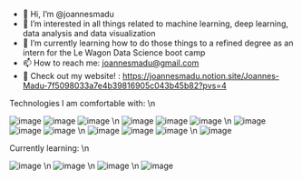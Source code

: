 - 👋 Hi, I’m @joannesmadu
- 👀 I’m interested in all things related to machine learning, deep learning, data analysis and data visualization
- 🌱 I’m currently learning how to do those things to a refined degree as an intern for the Le Wagon Data Science boot camp
- 📫 How to reach me: joannesmadu@gmail.com
- 🔎 Check out my website! : https://joannesmadu.notion.site/Joannes-Madu-7f5098033a7e4b39816905c043b45b82?pvs=4

Technologies I am comfortable with: \n



![image](https://github.com/joannesmadu/joannesmadu/assets/134279516/74c4bf5c-cfba-4cfc-a249-ba5e42869ce4)
![image](https://github.com/joannesmadu/joannesmadu/assets/134279516/f8daffd9-31bf-4e5f-b146-0b40ad599c4d)
![image](https://github.com/joannesmadu/joannesmadu/assets/134279516/844ef823-8948-4b40-9450-a87e2517066e) 
\n
![image](https://github.com/joannesmadu/joannesmadu/assets/134279516/a1b94d34-bf7a-44ff-9707-c470fd93baf9)
![image](https://github.com/joannesmadu/joannesmadu/assets/134279516/cebd9ca9-4a32-4722-80dd-94925556cbf9)
![image](https://github.com/joannesmadu/joannesmadu/assets/134279516/f388bd27-50fd-4fba-a34b-071d3871c985) 
\n
![image](https://github.com/joannesmadu/joannesmadu/assets/134279516/b2a50d73-2d80-4a9e-a41c-17df359d7fa7)
![image](https://github.com/joannesmadu/joannesmadu/assets/134279516/23e26616-ee1f-443d-bbd1-48d09ad35efd)
![image](https://github.com/joannesmadu/joannesmadu/assets/134279516/4278c69a-51cf-4215-ac3a-719ec43dee90) 
\n
![image](https://github.com/joannesmadu/joannesmadu/assets/134279516/94987748-4660-4746-9fe1-766ef313c1f2)
![image](https://github.com/joannesmadu/joannesmadu/assets/134279516/312ac478-3095-418a-920a-b59ac008cba2)
![image](https://github.com/joannesmadu/joannesmadu/assets/134279516/e2e86729-4e9c-4b07-9b4c-19784fb7d0de) 
\n
![image](https://github.com/joannesmadu/joannesmadu/assets/134279516/ada95f0e-10ed-4781-b137-aa1b20af596b)


Currently learning: \n



![image](https://github.com/joannesmadu/joannesmadu/assets/134279516/6521184c-6939-42d0-85ae-d9629d866204) 
\n
![image](https://github.com/joannesmadu/joannesmadu/assets/134279516/34acf996-478f-479e-ad1b-6a5f13699f42) 
\n
![image](https://github.com/joannesmadu/joannesmadu/assets/134279516/b91c06fc-421c-4547-8072-50921520b776) 
\n
![image](https://github.com/joannesmadu/joannesmadu/assets/134279516/b3e0d721-430b-46ef-8f59-22437f52fd58)


<!---
joannesmadu/joannesmadu is a ✨ special ✨ repository because its `README.md` (this file) appears on your GitHub profile.
You can click the Preview link to take a look at your changes.
--->
